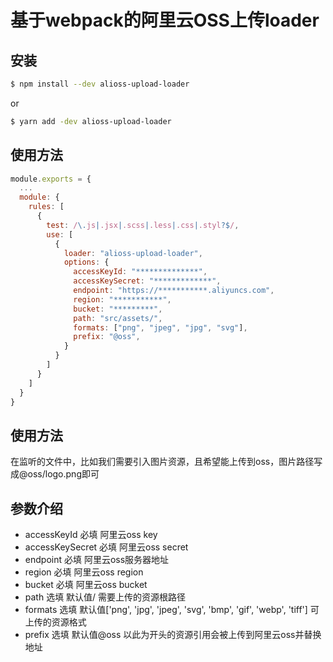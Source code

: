 # 基于webpack的阿里云OSS上传loader

## 安装

```bash
$ npm install --dev alioss-upload-loader
```
or
```bash
$ yarn add -dev alioss-upload-loader
```

## 使用方法

```js
module.exports = {
  ...
  module: {
    rules: [
      {
        test: /\.js|.jsx|.scss|.less|.css|.styl?$/,
        use: [
          {
            loader: "alioss-upload-loader",
            options: {
              accessKeyId: "**************",
              accessKeySecret: "*************",
              endpoint: "https://***********.aliyuncs.com",
              region: "***********",
              bucket: "*********",
              path: "src/assets/",
              formats: ["png", "jpeg", "jpg", "svg"],
              prefix: "@oss",
            }
          }
        ]
      }
    ]
  }
}
```

## 使用方法

在监听的文件中，比如我们需要引入图片资源，且希望能上传到oss，图片路径写成@oss/logo.png即可

## 参数介绍
* accessKeyId 必填 阿里云oss key
* accessKeySecret 必填 阿里云oss secret
* endpoint 必填 阿里云oss服务器地址
* region 必填 阿里云oss region
* bucket 必填 阿里云oss bucket
* path 选填 默认值/ 需要上传的资源根路径
* formats 选填 默认值['png', 'jpg', 'jpeg', 'svg', 'bmp', 'gif', 'webp', 'tiff'] 可上传的资源格式
* prefix 选填 默认值@oss 以此为开头的资源引用会被上传到阿里云oss并替换地址

